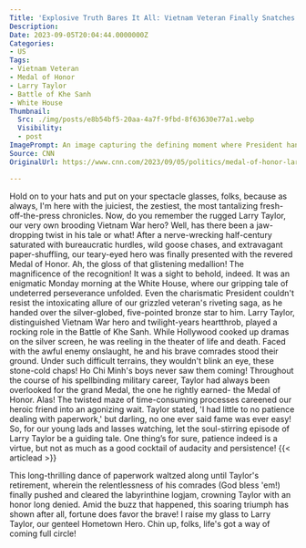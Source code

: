 ```yaml
---
Title: 'Explosive Truth Bares It All: Vietnam Veteran Finally Snatches Medal of Honor After a Tumultuous Half-Century Full of Frenzied Bureaucratic Ballet!'
Description: 
Date: 2023-09-05T20:04:44.0000000Z
Categories:
- US
Tags:
- Vietnam Veteran
- Medal of Honor
- Larry Taylor
- Battle of Khe Sanh
- White House
Thumbnail:
  Src: ./img/posts/e8b54bf5-20aa-4a7f-9fbd-8f63630e77a1.webp
  Visibility:
  - post
ImagePrompt: An image capturing the defining moment where President hands over the illustrious Medal of Honor to a visibly emotional, ruggedly handsome Larry Taylor, with the emblematic lush green lawns of the iconic White House forming a vibrant background.
Source: CNN
OriginalUrl: https://www.cnn.com/2023/09/05/politics/medal-of-honor-larry-taylor-vietnam/index.html

---
```

Hold on to your hats and put on your spectacle glasses, folks, because as always, I'm here with the juiciest, the zestiest, the most tantalizing fresh-off-the-press chronicles. Now, do you remember the rugged Larry Taylor, our very own brooding Vietnam War hero? Well, has there been a jaw-dropping twist in his tale or what! 
 After a nerve-wrecking half-century saturated with bureaucratic hurdles, wild goose chases, and extravagant paper-shuffling, our teary-eyed hero was finally presented with the revered Medal of Honor. Ah, the gloss of that glistening medallion! The magnificence of the recognition! It was a sight to behold, indeed. It was an enigmatic Monday morning at the White House, where our gripping tale of undeterred perseverance unfolded. Even the charismatic President couldn't resist the intoxicating allure of our grizzled veteran's riveting saga, as he handed over the silver-globed, five-pointed bronze star to him.
 Larry Taylor, distinguished Vietnam War hero and twilight-years heartthrob, played a rocking role in the Battle of Khe Sanh. While Hollywood cooked up dramas on the silver screen, he was reeling in the theater of life and death. Faced with the awful enemy onslaught, he and his brave comrades stood their ground. Under such difficult terrains, they wouldn't blink an eye, these stone-cold chaps! Ho Chi Minh's boys never saw them coming!
 Throughout the course of his spellbinding military career, Taylor had always been overlooked for the grand Medal, the one he rightly earned- the Medal of Honor. Alas! The twisted maze of time-consuming processes careened our heroic friend into an agonizing wait. Taylor stated, 'I had little to no patience dealing with paperwork,' but darling, no one ever said fame was ever easy! So, for our young lads and lasses watching, let the soul-stirring episode of Larry Taylor be a guiding tale. One thing’s for sure, patience indeed is a virtue, but not as much as a good cocktail of audacity and persistence!
{{< articlead >}}

 This long-thrilling dance of paperwork waltzed along until Taylor's retirement, wherein the relentlessness of his comrades (God bless 'em!) finally pushed and cleared the labyrinthine logjam, crowning Taylor with an honor long denied. Amid the buzz that happened, this soaring triumph has shown after all, fortune does favor the brave! I raise my glass to Larry Taylor, our genteel Hometown Hero. Chin up, folks, life's got a way of coming full circle!